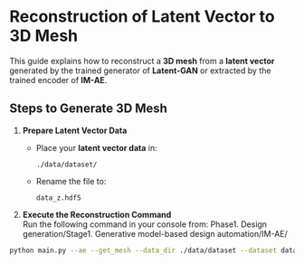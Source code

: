 # Reconstruction of Latent Vector to 3D Mesh

This guide explains how to reconstruct a **3D mesh** from a **latent vector** generated by the trained generator of **Latent-GAN** or extracted by the trained encoder of **IM-AE**.

## Steps to Generate 3D Mesh

1. **Prepare Latent Vector Data**  
   - Place your **latent vector data** in:
     ```
     ./data/dataset/
     ```
   - Rename the file to:
     ```
     data_z.hdf5
     ```

2. **Execute the Reconstruction Command**  
   Run the following command in your console from: Phase1. Design generation/Stage1. Generative model-based design automation/IM-AE/

```bash
python main.py --ae --get_mesh --data_dir ./data/dataset --dataset dataset --sample_dir samples/dataset
